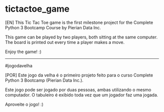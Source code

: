# tictactoe_game

[EN]
This Tic Tac Toe game is the first milestone project for the Complete Python 3 Bootcamp Course by Pierian Data Inc.

This game can be played by two players, both sitting at the same computer. The board is printed out every time a player makes a move.

Enjoy the game! :)

--------------------------------------------------------------------------------------------------------------------------------------

#jogodavelha

[POR]
Este jogo da velha é o primeiro projeto feito para o curso Complete Python 3 Bootcamp (Pierian Data Inc.).

Este jogo pode ser jogado por duas pessoas, ambas utilizando o mesmo computador. O tabuleiro é exibido toda vez que um jogador faz uma jogada.

Aproveite o jogo! :)
